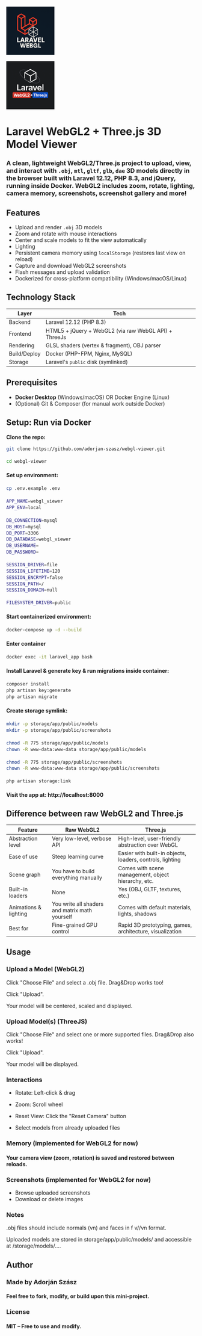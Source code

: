 <p align="left">
    <img src="public/assets/laravel_webgl_logo.png" width="128" alt="Laravel_WebGL2_3D_Model_Viewer_Logo">
</p>

<p align="left">
    <img src="public/assets/laravel_webgl_logo_v2.png" width="128" alt="Laravel_WebGL2_ThreeJS__Logo">
</p>

# Laravel WebGL2 + Three.js 3D Model Viewer

### A clean, lightweight WebGL2/Three.js project to upload, view, and interact with `.obj`, `mtl`, `gltf`, `glb`, `dae` 3D models directly in the browser built with **Laravel 12.12**, **PHP 8.3**, and **jQuery**, running inside **Docker**. WebGL2 includes zoom, rotate, lighting, camera memory, screenshots, screenshot gallery and more!

## Features

- Upload and render `.obj` 3D models  
- Zoom and rotate with mouse interactions  
- Center and scale models to fit the view automatically  
- Lighting
- Persistent camera memory using `localStorage` (restores last view on reload)
- Capture and download WebGL2 screenshots
- Flash messages and upload validation
- Dockerized for cross-platform compatibility (Windows/macOS/Linux)


## Technology Stack

| Layer        | Tech                                                  |
| ------------ |-------------------------------------------------------|
| Backend      | Laravel 12.12 (PHP 8.3)                               |
| Frontend     | HTML5 + jQuery + WebGL2 (via raw WebGL API) + ThreeJs |
| Rendering    | GLSL shaders (vertex & fragment), OBJ parser          |
| Build/Deploy | Docker (PHP-FPM, Nginx, MySQL)                        |
| Storage      | Laravel's `public` disk (symlinked)                   |


## Prerequisites

- **Docker Desktop** (Windows/macOS) OR Docker Engine (Linux)
- (Optional) Git & Composer (for manual work outside Docker)

## Setup: Run via Docker

**Clone the repo:**

```bash
git clone https://github.com/adorjan-szasz/webgl-viewer.git

cd webgl-viewer
```

#### Set up environment:
```bash
cp .env.example .env

APP_NAME=webgl_viewer
APP_ENV=local

DB_CONNECTION=mysql
DB_HOST=mysql
DB_PORT=3306
DB_DATABASE=webgl_viewer
DB_USERNAME=
DB_PASSWORD=

SESSION_DRIVER=file
SESSION_LIFETIME=120
SESSION_ENCRYPT=false
SESSION_PATH=/
SESSION_DOMAIN=null

FILESYSTEM_DRIVER=public
```

#### Start containerized environment:
```bash
docker-compose up -d --build
```
#### Enter container

```bash
docker exec -it laravel_app bash
```

#### Install Laravel & generate key & run migrations inside container:

```bash
composer install
php artisan key:generate
php artisan migrate
```

#### Create storage symlink:
```bash
mkdir -p storage/app/public/models
mkdir -p storage/app/public/screenshots

chmod -R 775 storage/app/public/models
chown -R www-data:www-data storage/app/public/models

chmod -R 775 storage/app/public/screenshots
chown -R www-data:www-data storage/app/public/screenshots

php artisan storage:link
```

#### Visit the app at: http://localhost:8000


## Difference between raw WebGL2 and Three.js

| Feature               | Raw WebGL2                                     | Three.js                                                  |
|-----------------------|------------------------------------------------|-----------------------------------------------------------|
| Abstraction level     | Very low-level, verbose API                    | High-level, user-friendly abstraction over WebGL          |
| Ease of use           | Steep learning curve                           | Easier with built-in objects, loaders, controls, lighting |
| Scene graph           | You have to build everything manually          | Comes with scene management, object hierarchy, etc.       |
| Built-in loaders      | None                                           | Yes (OBJ, GLTF, textures, etc.)                           |
| Animations & lighting | You write all shaders and matrix math yourself | Comes with default materials, lights, shadows             |
| Best for              | Fine-grained GPU control                       | Rapid 3D prototyping, games, architecture, visualization  |

## Usage

### Upload a Model (WebGL2)

Click "Choose File" and select a .obj file. Drag&Drop works too!

Click "Upload".

Your model will be centered, scaled and displayed.

### Upload Model(s) (ThreeJS)
Click "Choose File" and select one or more supported files. Drag&Drop also works!

Click "Upload".

Your model will be displayed.

### Interactions

- Rotate: Left-click & drag
- Zoom: Scroll wheel
- Reset View: Click the "Reset Camera" button

- Select models from already uploaded files

### Memory (implemented for WebGL2 for now)

#### Your camera view (zoom, rotation) is saved and restored between reloads.

### Screenshots (implemented for WebGL2 for now)

- Browse uploaded screenshots 
- Download or delete images

### Notes
.obj files should include normals (vn) and faces in f v//vn format.

Uploaded models are stored in storage/app/public/models/ and accessible at /storage/models/....

## Author
### Made by Adorján Szász
#### Feel free to fork, modify, or build upon this mini-project.

### License
#### MIT – Free to use and modify.



